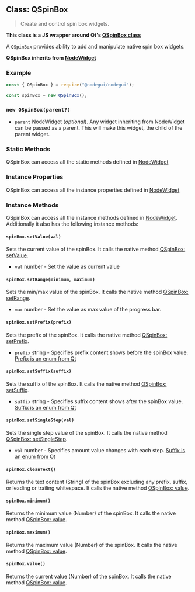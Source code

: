 ## Class: QSpinBox

> Create and control spin box widgets.

**This class is a JS wrapper around Qt's [QSpinBox class](https://doc.qt.io/qt-5/qspinbox.html)**

A `QSpinBox` provides ability to add and manipulate native spin box widgets.

**QSpinBox inherits from [NodeWidget](api/NodeWidget.md)**

### Example

```javascript
const { QSpinBox } = require("@nodegui/nodegui");

const spinBox = new QSpinBox();
```

### `new QSpinBox(parent?)`

- `parent` NodeWidget (_optional_). Any widget inheriting from NodeWidget can be passed as a parent. This will make this widget, the child of the parent widget.

### Static Methods

QSpinBox can access all the static methods defined in [NodeWidget](api/NodeWidget.md)

### Instance Properties

QSpinBox can access all the instance properties defined in [NodeWidget](api/NodeWidget.md)

### Instance Methods

QSpinBox can access all the instance methods defined in [NodeWidget](api/NodeWidget.md). Additionally it also has the following instance methods:

#### `spinBox.setValue(val)`

Sets the current value of the spinBox. It calls the native method [QSpinBox: setValue](https://doc.qt.io/qt-5/qspinbox.html#value-prop).

- `val` number - Set the value as current value

#### `spinBox.setRange(minimum, maximum)`

Sets the min/max value of the spinBox. It calls the native method [QSpinBox: setRange](https://doc.qt.io/qt-5/qspinbox.html#setRange).

- `max` number - Set the value as max value of the progress bar.

#### `spinBox.setPrefix(prefix)`

Sets the prefix of the spinBox. It calls the native method [QSpinBox: setPrefix](https://doc.qt.io/qt-5/qspinbox.html#prefix-prop).

- `prefix` string - Specifies prefix content shows before the spinBox value. [Prefix is an enum from Qt](api/QtEnums.md)

#### `spinBox.setSuffix(suffix)`

Sets the suffix of the spinBox. It calls the native method [QSpinBox: setSuffix](https://doc.qt.io/qt-5/qspinbox.html#suffix-prop).

- `suffix` string - Specifies suffix content shows after the spinBox value. [Suffix is an enum from Qt](api/QtEnums.md)

#### `spinBox.setSingleStep(val)`

Sets the single step value of the spinBox. It calls the native method [QSpinBox: setSingleStep](https://doc.qt.io/qt-5/qspinbox.html#singleStep-prop).

- `val` number - Specifies amount value changes with each step. [Suffix is an enum from Qt](api/QtEnums.md)


#### `spinBox.cleanText()`

Returns the text content (String) of the spinBox excluding any prefix, suffix, or leading or trailing whitespace. It calls the native method [QSpinBox: value](https://doc.qt.io/qt-5/qspinbox.html#minimum-prop).

#### `spinBox.minimum()`

Returns the minimum value (Number) of the spinBox. It calls the native method [QSpinBox: value](https://doc.qt.io/qt-5/qspinbox.html#minimum-prop).

#### `spinBox.maximum()`

Returns the maximum value (Number) of the spinBox. It calls the native method [QSpinBox: value](https://doc.qt.io/qt-5/qspinbox.html#maximum-prop).

#### `spinBox.value()`

Returns the current value (Number) of the spinBox. It calls the native method [QSpinBox: value](https://doc.qt.io/qt-5/qspinbox.html#value-prop).
